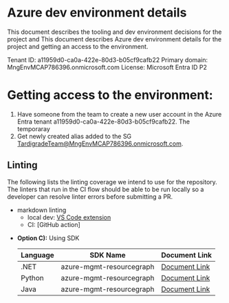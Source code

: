 # Azure dev environment details
This document describes the tooling and dev environment decisions for the project and This document describes Azure dev environment details for the project and getting an access to the environment.

Tenant ID: a11959d0-ca0a-422e-80d3-b05cf9cafb22
Primary domain: MngEnvMCAP786396.onmicrosoft.com
License: Microsoft Entra ID P2

# Getting access to the environment:
1) Have someone from the team to create a new user account in the Azure Entra tenant a11959d0-ca0a-422e-80d3-b05cf9cafb22. 
The temporaray 
2) Get newly created alias added to the SG TardigradeTeam@MngEnvMCAP786396.onmicrosoft.com.

## Linting

The following lists the linting coverage we intend to use for the repository. The linters that run in the CI flow should be able to be run locally so a developer can
resolve linter errors before submitting a PR.

- markdown linting
  - local dev: [VS Code extension](https://marketplace.visualstudio.com/items?itemName=DavidAnson.vscode-markdownlint)
  - CI: [GitHub action]

* **Option C):** Using SDK

  Language        |  SDK Name   | Document Link
  ---------------- | -------------- | -----------------------------------------------
  .NET          | azure-mgmt-resourcegraph       | [Document Link][DotNet]
  Python          | azure-mgmt-resourcegraph     | [Document Link][Python]
  Java            | azure-mgmt-resourcegraph     | [Document Link]()

  [DotNet]: https://learn.microsoft.com/en-us/dotnet/api/overview/azure/ResourceManager.ResourceGraph-readme?view=azure-dotnet
  [Python]: https://learn.microsoft.com/en-us/python/api/overview/azure/resource-graph?view=azure-python
